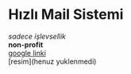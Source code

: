 # Hızlı Mail Sistemi
*sadece işlevsellik* <br/>
**non-profit** <br/>
[google linki](www.google.com) <br/>
[resim](henuz yuklenmedi)
